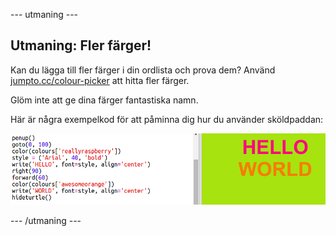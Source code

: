 \--- utmaning \---

## Utmaning: Fler färger!

Kan du lägga till fler färger i din ordlista och prova dem? Använd <a href="http://jumpto.cc/colour-picker" target="_blank">jumpto.cc/colour-picker</a> att hitta fler färger.

Glöm inte att ge dina färger fantastiska namn.

Här är några exempelkod för att påminna dig hur du använder sköldpaddan:

![skärmdump](images/colourful-challenge1.png)

\--- /utmaning \---